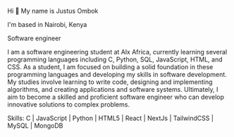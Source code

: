 Hi 👋 My name is Justus Ombok		

I'm based in Nairobi, Kenya

Software engineer

I am a software engineering student at Alx Africa, currently learning several programming languages including C, Python, SQL, JavaScript, HTML, and CSS. As a student, I am focused on building a solid foundation in these programming languages and developing my skills in software development. My studies involve learning to write code, designing and implementing algorithms, and creating applications and software systems. Ultimately, I aim to become a skilled and proficient software engineer who can develop innovative solutions to complex problems.

Skills:	
C | JavaScript | Python | HTML5 | React | NextJs | TailwindCSS | MySQL | MongoDB

